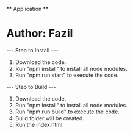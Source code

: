 ** Application **
# Author: Fazil

--- Step to Install ---
1. Download the code.
2. Run "npm install" to install all node modules.
3. Run "npm run start" to execute the code.

--- Step to Build ---
1. Download the code.
2. Run "npm install" to install all node modules.
3. Run "npm run build" to execute the code.
4. Build folder will be created. 
5. Run the index.html.